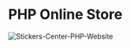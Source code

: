 # PHP Online Store

![Stickers-Center-PHP-Website](https://user-images.githubusercontent.com/38184193/62409890-98130680-b5e6-11e9-8ee3-ad603628d69e.png)
